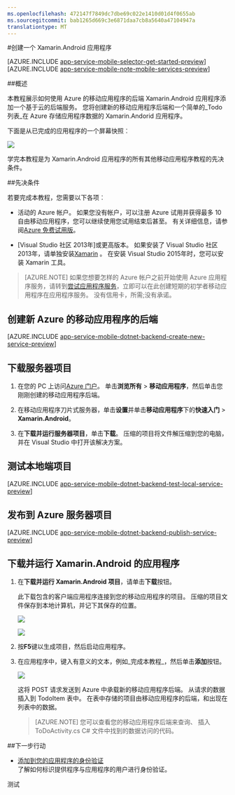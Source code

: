 ```yaml
---
ms.openlocfilehash: 472147f7849dc7dbe69c022e1410d01d4f0655ab
ms.sourcegitcommit: bab1265d669c3e6871daa7cb8a5640a47104947a
translationtype: MT
---
```

<properties
    pageTitle="开始使用 Azure 的 Xamarin.Android 应用程序的移动应用程序"
    description="请按照 Xamarin Android 开发使用 Azure 移动应用程序开始在本教程"
    services="app-service\mobile"
    documentationCenter="xamarin"
    authors="wesmc7777"
    manager="dwrede"
    editor="" />

<tags
    ms.service="app-service-mobile"
    ms.workload="mobile"
    ms.tgt_pltfrm="mobile-xamarin-android"
    ms.devlang="dotnet"
    ms.topic="hero-article"
    ms.date="08/12/2015"
    ms.author="normesta" />

#创建一个 Xamarin.Android 应用程序

[AZURE.INCLUDE [app-service-mobile-selector-get-started-preview](../../includes/app-service-mobile-selector-get-started-preview.md)]
&nbsp;  
[AZURE.INCLUDE [app-service-mobile-note-mobile-services-preview](../../includes/app-service-mobile-note-mobile-services-preview.md)]
 
##概述

本教程展示如何使用 Azure 的移动应用程序的后端 Xamarin.Android 应用程序添加一个基于云的后端服务。  您将创建新的移动应用程序后端和一个简单的_Todo 列表_在 Azure 存储应用程序数据的 Xamarin.Andorid 应用程序。

下面是从已完成的应用程序的一个屏幕快照︰

![][0]

学完本教程是为 Xamarin.Android 应用程序的所有其他移动应用程序教程的先决条件。
 
##先决条件

若要完成本教程，您需要以下各项︰

* 活动的 Azure 帐户。 如果您没有帐户，可以注册 Azure 试用并获得最多 10 自由移动应用程序，您可以继续使用您试用结束后甚至。 有关详细信息，请参阅[Azure 免费试用版](http://azure.microsoft.com/pricing/free-trial/)。
 
* [Visual Studio 社区 2013年]或更高版本。  如果安装了 Visual Studio 社区 2013年，请单独安装[Xamarin] 。  在安装 Visual Studio 2015年时，您可以安装 Xamarin 工具。
 
>[AZURE.NOTE] 如果您想要怎样的 Azure 帐户之前开始使用 Azure 应用程序服务，请转到[尝试应用程序服务](http://go.microsoft.com/fwlink/?LinkId=523751&appServiceName=mobile)，立即可以在此创建短期的初学者移动应用程序在应用程序服务。 没有信用卡，所需;没有承诺。


## 创建新 Azure 的移动应用程序的后端

[AZURE.INCLUDE [app-service-mobile-dotnet-backend-create-new-service-preview](../../includes/app-service-mobile-dotnet-backend-create-new-service-preview.md)]

## 下载服务器项目

1. 在您的 PC 上访问[Azure 门户]。 单击**浏览所有** > **移动应用程序**，然后单击您刚刚创建的移动应用程序后端。

2. 在移动应用程序刀片式服务器，单击**设置**并单击**移动应用程序**下的**快速入门** > **Xamarin.Android**。
 
3. 在**下载并运行服务器项目**，单击**下载**。 压缩的项目将文件解压缩到您的电脑，并在 Visual Studio 中打开该解决方案。
 
## 测试本地端项目

[AZURE.INCLUDE [app-service-mobile-dotnet-backend-test-local-service-preview](../../includes/app-service-mobile-dotnet-backend-test-local-service-preview.md)]

## 发布到 Azure 服务器项目

[AZURE.INCLUDE [app-service-mobile-dotnet-backend-publish-service-preview](../../includes/app-service-mobile-dotnet-backend-publish-service-preview.md)]

## 下载并运行 Xamarin.Android 的应用程序

1. 在**下载并运行 Xamarin.Android 项目**，请单击**下载**按钮。

    此下载包含的客户端应用程序连接到您的移动应用程序的项目。 压缩的项目文件保存到本地计算机，并记下其保存的位置。

    ![][8]

    ![][9]

2. 按**F5**键以生成项目，然后启动应用程序。 

3. 在应用程序中，键入有意义的文本，例如_完成本教程_，然后单击**添加**按钮。

    ![][10]

    这将 POST 请求发送到 Azure 中承载新的移动应用程序后端。 从请求的数据插入到 TodoItem 表中。 在表中存储的项目由移动应用程序的后端，和出现在列表中的数据。

    > [AZURE.NOTE]
    > 您可以查看您的移动应用程序后端来查询、 插入 ToDoActivity.cs C# 文件中找到的数据访问的代码。

##下一步行动

* [添加到您的应用程序的身份验证 ](app-service-mobile-dotnet-backend-xamarin-android-get-started-users-preview.md)
  <br/>了解如何标识提供程序与应用程序的用户进行身份验证。


<!-- Images. -->
[0]: ./media/app-service-mobile-dotnet-backend-xamarin-android-get-started-preview/mobile-quickstart-completed-android.png
[6]: ./media/app-service-mobile-dotnet-backend-xamarin-android-get-started-preview/mobile-portal-quickstart-xamarin.png
[8]: ./media/app-service-mobile-dotnet-backend-xamarin-android-get-started-preview/mobile-xamarin-project-android-vs.png
[9]: ./media/app-service-mobile-dotnet-backend-xamarin-android-get-started-preview/mobile-xamarin-project-android-xs.png
[10]: ./media/app-service-mobile-dotnet-backend-xamarin-android-get-started-preview/mobile-quickstart-startup-android.png

<!-- URLs. -->
[Azure 门户]: https://azure.portal.com/
[Xamarin]: http://xamarin.com/download
[Xcode]: https://go.microsoft.com/fwLink/?LinkID=266532&clcid=0x409
[对于 Windows Xamarin]: https://go.microsoft.com/fwLink/?LinkID=330242&clcid=0x409
 
[Visual Studio 社区 2013]: https://go.microsoft.com/fwLink/p/?LinkID=534203

测试
